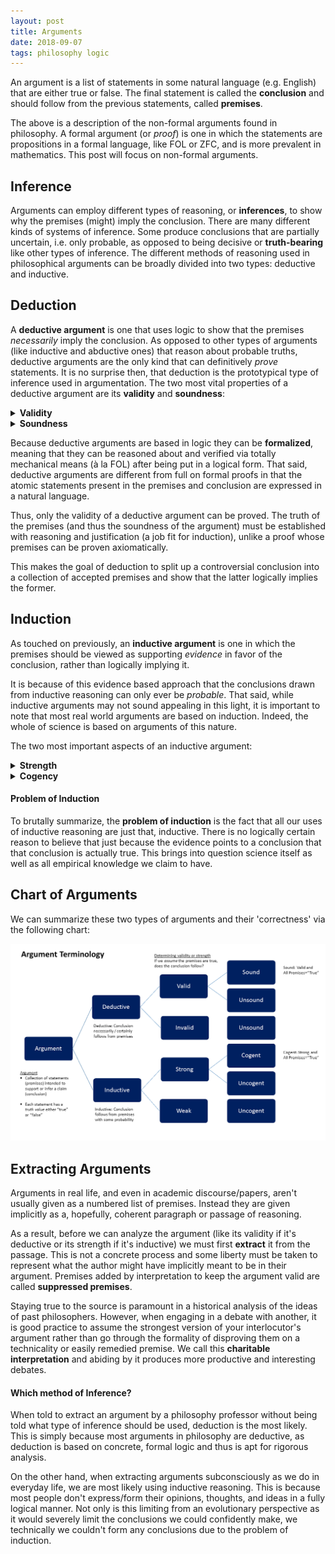 ```yaml
---
layout: post
title: Arguments
date: 2018-09-07
tags: philosophy logic
---
```

<!-- original date: 2018-09-07 (everything except inductive section [plus edits]) -->

<!-- ACtualyl finished induction part 19-07-25 -->

An argument is a list of statements in some natural language (e.g. English) that are either true or false. The final statement is called the **conclusion** and should follow from the previous statements, called **premises**.

The above is a description of the non-formal arguments found in philosophy. A formal argument (or *proof*) is one in which the statements are propositions in a formal language, like FOL or ZFC, and is more prevalent in mathematics. This post will focus on non-formal arguments.

<!--more-->

## Inference
Arguments can employ different types of reasoning, or **inferences**, to show why the premises (might) imply the conclusion. There are many different kinds of systems of inference. Some produce conclusions that are partially uncertain, i.e. only probable, as opposed to being decisive or **truth-bearing** like other types of inference. The different methods of reasoning used in philosophical arguments can be broadly divided into two types: deductive and inductive.

## Deduction
A **deductive argument** is one that uses logic to show that the premises *necessarily* imply the conclusion. As opposed to other types of arguments (like inductive and abductive ones) that reason about probable truths, deductive arguments are the only kind that can definitively *prove* statements. It is no surprise then, that deduction is the prototypical type of inference used in argumentation. The two most vital properties of a deductive argument are its **validity** and **soundness**:

<details>
<summary><strong>Validity</strong></summary>
An argument is <b>valid</b>
 if and only if the truth of its premises <i>logically</i> imply its conclusion. Formally this means the following must hold:

$$p_1\wedge p_2\wedge\cdots\wedge p_n\rightarrow q$$

<i>Where $p_1, p_2, \cdots, p_n$ are the premises of the argument and $q$ is its conclusion.</i><p></p>

If an argument does not satisfy the above it is called <b>invalid</b> and cannot be sound.
<p></p>
</details>

<details>
<summary><strong>Soundness</strong></summary>
An argument is <b>sound</b> if and only if it is valid <i>and</i> all its premises are true. Formally the latter is:

$$p_1\wedge p_2\wedge\cdots\wedge p_n$$

<i>Where $p_1, p_2, \cdots, p_n$ are the argument's premises.</i><p></p>

Notice that these two conditions are sufficient for us to use the argument form <i>modus ponens</i>:

$$\begin{align}
(&p_1\wedge p_2\wedge\cdots\wedge p_n)\rightarrow q\\
&p_1\wedge p_2\wedge\cdots\wedge p_n\\
\therefore\ &\hline{q}\\
\end{align}$$

If an argument does not satisfy the above it is called <b>unsound</b>. A good deductive argument is sound one .<p></p>
</details><p></p>

Because deductive arguments are based in logic they can be **formalized**, meaning that they can be reasoned about and verified via totally mechanical means (à la FOL) after being put in a logical form. That said, deductive arguments are different from full on formal proofs in that the atomic statements present in the premises and conclusion are expressed in a natural language.

Thus, only the validity of a deductive argument can be proved. The truth of the premises (and thus the soundness of the argument) must be established with reasoning and justification (a job fit for induction), unlike a proof whose premises can be proven axiomatically.

This makes the goal of deduction to split up a controversial conclusion into a collection of accepted premises and show that the latter logically implies the former.

## Induction
As touched on previously, an **inductive argument** is one in which the premises should be viewed as supporting *evidence* in favor of the conclusion, rather than logically implying it.

It is because of this evidence based approach that the conclusions drawn from inductive reasoning can only ever be *probable*. That said, while inductive arguments may not sound appealing in this light, it is important to note that most real world arguments are based on induction. Indeed, the whole of science is based on arguments of this nature.

The two most important aspects of an inductive argument:

<!-- As is the nature of induction, these criterion are not so well-defined as those for deductive arguments. -->

<details>
<summary><strong>Strength</strong></summary>
An inductive argument is said to be <b>strong</b> if the conclusion is probable, when all the premises are assumed to be true. Otherwise, the argument is <b>weak</b>.
<p></p>
In this way, strength is analogous to validity in that it only concerns itself with the relationship between the premises and the conclusion.<p></p>
</details>

<details>
<summary><strong>Cogency</strong></summary>
An inductive argument is <b>cogent</b> if it is both strong and all its premises are true.
<p></p>
Just as before, we can see that this property is analogous to the soundness of a deductive argument, as it is concerned with both the 'correctness' of the argument <i>and</i> the truth of the premises. Where both taken together imply (at least probably) the conclusion.
</details>

<!-- #### Examples
Some examples of inductive arguments are generalizations:

> - 60% of the representative sample voted Democrat
- Thus, 60% of the voting population will vote Democrat

Analogies:

> -  -->

#### Problem of Induction
To brutally summarize, the **problem of induction** is the fact that all our uses of inductive reasoning are just that, inductive. There is no logically certain reason to believe that just because the evidence points to a conclusion that that conclusion is actually true. This brings into question science itself as well as all empirical knowledge we claim to have.

## Chart of Arguments
We can summarize these two types of arguments and their 'correctness' via the following chart:

<!-- ![arguments](https://upload.wikimedia.org/wikipedia/commons/c/c6/Argument_terminology_used_in_logic.png) -->

![argument_types](/assets/philosophy/argument_types.png)

## Extracting Arguments
Arguments in real life, and even in academic discourse/papers, aren't usually given as a numbered list of premises. Instead they are given implicitly as a, hopefully, coherent paragraph or passage of reasoning.

As a result, before we can analyze the argument (like its validity if it's deductive or its strength if it's inductive) we must first **extract** it from the passage. This is not a concrete process and some liberty must be taken to represent what the author might have implicitly meant to be in their argument. Premises added by interpretation to keep the argument valid are called **suppressed premises**.

Staying true to the source is paramount in a historical analysis of the ideas of past philosophers. However, when engaging in a debate with another, it is good practice to assume the strongest version of your interlocutor's argument rather than go through the formality of disproving them on a technicality or easily remedied premise. We call this **charitable interpretation** and abiding by it produces more productive and interesting debates.

#### Which method of Inference?
When told to extract an argument by a philosophy professor without being told what type of inference should be used, deduction is the most likely. This is simply because most arguments in philosophy are deductive, as deduction is based on concrete, formal logic and thus is apt for rigorous analysis.

On the other hand, when extracting arguments subconsciously as we do in everyday life, we are most likely using inductive reasoning. This is because most people don't express/form their opinions, thoughts, and ideas in a fully logical manner. Not only is this limiting from an evolutionary perspective as it would severely limit the conclusions we could confidently make, we technically we couldn't form any conclusions due to the problem of induction.

<!-- ## Argument Forms and Fallacies -->
